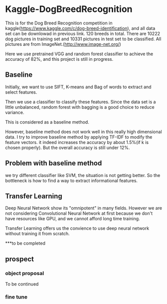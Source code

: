 # Kaggle-DogBreedRecognition
This is for the Dog Breed Recognition competition in kaggle(https://www.kaggle.com/c/dog-breed-identification), and all data set 
can be downlowad in previous link. 120 breeds in total. There are 10222 dog pictures in training set and 10331 pictures
in test set to be classified. All pictures are from ImageNet.(http://www.image-net.org/)

Here we use pretrained VGG and random forest classifier to achieve the accuracy of 82%, 
and this project is still in progress. 

## Baseline
Initially, we want to use SIFT, K-means and Bag of words to extract and select features. 

Then we use a classifier to classify these features. Since the data set is a little unbalanced, random forest with bagging is a good choice to reduce variance. 

This is considered as a baseline method.


However, baseline method does not work well in this really high dimensional data. I try to improve baseline method by applying TF-IDF to modify the feature vectors. it indeed increases the accuracy by about 1.5%(if k is chosen properly). But the overall accuracy is still under 12%.

## Problem with baseline method
we try different classifier like SVM, the situation is not getting better. So the bottleneck is how to find a way to extract informational features.

## Transfer Learning
Deep Neural Network show its "omnipotent" in many fields. However we are not considering Convolutional Neural Network at first because we don't have resources like GPU, and we cannot afford long time training.

Transfer Learning offers us the convience to use deep neural network without training it from scratch.

***to be completed


## prospect
### object proposal
To be continued

### fine tune